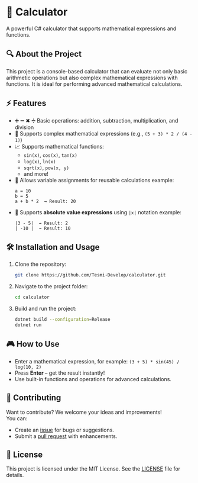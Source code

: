 # 🧮 Calculator

A powerful C# calculator that supports mathematical expressions and functions.

## 🔍 About the Project

This project is a console-based calculator that can evaluate not only basic arithmetic operations but also complex mathematical expressions with functions. It is ideal for performing advanced mathematical calculations.

## ⚡ Features

- ➕ ➖ ✖ ➗ Basic operations: addition, subtraction, multiplication, and division
- 🧩 Supports complex mathematical expressions (e.g., `(5 + 3) * 2 / (4 - 1)`)
- 📈 Supports mathematical functions:
    - `sin(x)`, `cos(x)`, `tan(x)`
    - `log(x)`, `ln(x)`
    - `sqrt(x)`, `pow(x, y)`
    - and more!
- 🔡 Allows variable assignments for reusable calculations example:
    ```  
    a = 10  
    b = 5  
    a + b * 2  → Result: 20  
    ```
- 📏 Supports **absolute value expressions** using `|x|` notation example:  
    ```  
    |3 - 5|  → Result: 2  
    | -10 |  → Result: 10  
    ```

## 🛠 Installation and Usage

1. Clone the repository:

    ```bash
    git clone https://github.com/Tesmi-Develop/calculator.git
    ```

2. Navigate to the project folder:

    ```bash
    cd calculator
    ```

3. Build and run the project:

    ```bash
    dotnet build --configuration=Release
    dotnet run
    ```

## 🎮 How to Use

- Enter a mathematical expression, for example:  `(3 + 5) * sin(45) / log(10, 2)`
- Press **Enter** – get the result instantly!
- Use built-in functions and operations for advanced calculations.

## 🤝 Contributing

Want to contribute? We welcome your ideas and improvements!  
You can:
- Create an [issue](https://github.com/Tesmi-Develop/calculator/issues) for bugs or suggestions.
- Submit a [pull request](https://github.com/Tesmi-Develop/calculator/pulls) with enhancements.

## 📜 License

This project is licensed under the MIT License. See the [LICENSE](LICENSE) file for details.
